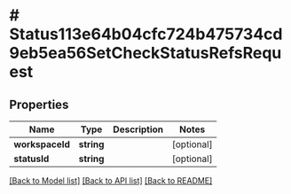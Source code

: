 # # Status113e64b04cfc724b475734cd9eb5ea56SetCheckStatusRefsRequest

## Properties

Name | Type | Description | Notes
------------ | ------------- | ------------- | -------------
**workspaceId** | **string** |  | [optional] 
**statusId** | **string** |  | [optional] 

[[Back to Model list]](../../README.md#documentation-for-models) [[Back to API list]](../../README.md#documentation-for-api-endpoints) [[Back to README]](../../README.md)


